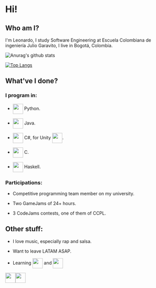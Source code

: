 # __Hi!__

## Who am I?

I'm Leonardo, I study Software Engineering at Escuela Colombiana de ingeniería Julio Garavito, I live in Bogotá, Colombia.

![Anurag's github stats](https://github-readme-stats.vercel.app/api?username=Ersocaut&count_private=true&theme=tokyonight)

[![Top Langs](https://github-readme-stats.vercel.app/api/top-langs/?username=Ersocaut)](https://github.com/anuraghazra/github-readme-stats)

## What've I done?

### I program in:

- <img align="center" height="32" width="32" src="https://unpkg.com/simple-icons@v3/icons/python.svg" /> Python.

- <img align="center" height="32" width="32" src="https://unpkg.com/simple-icons@v3/icons/java.svg" /> Java.

- <img align="center" height="32" width="32" src="https://unpkg.com/simple-icons@v3/icons/csharp.svg" /> C#, for Unity <img align="center" height="32" width="32" src="https://unpkg.com/simple-icons@v3/icons/unity.svg" />.

- <img align="center" height="32" width="32" src="https://unpkg.com/simple-icons@v3/icons/c.svg" /> C.

- <img align="center" height="32" width="32" src="https://unpkg.com/simple-icons@v3/icons/haskell.svg" /> Haskell.

### Participations:

- Competitive programming team member on my university.

- Two GameJams of 24+ hours.

- 3 CodeJams contests, one of them of CCPL.

## Other stuff:

- I love music, especially rap and salsa.

- Want to leave LATAM ASAP.

- Learning <img align="center" height="32" width="32" src="https://unpkg.com/simple-icons@v3/icons/adobeillustrator.svg" /> and <img align="center" height="32" width="32" src="https://unpkg.com/simple-icons@v3/icons/adobephotoshop.svg" />

[<img height="32" width="32" src="https://unpkg.com/simple-icons@v3/icons/steam.svg" />](https://steamcommunity.com/profiles/76561198835339062/)[<img height="32" width="32" src="https://unpkg.com/simple-icons@v3/icons/twitter.svg" />](https://twitter.com/ersocaut)
